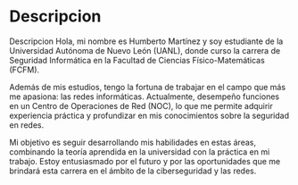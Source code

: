 # Descripcion
Descripcion
Hola, mi nombre es Humberto Martínez y soy estudiante de la Universidad Autónoma de Nuevo León (UANL), donde curso la carrera de Seguridad Informática en la Facultad de Ciencias Físico-Matemáticas (FCFM).

Además de mis estudios, tengo la fortuna de trabajar en el campo que más me apasiona: las redes informáticas. Actualmente, desempeño funciones en un Centro de Operaciones de Red (NOC), lo que me permite adquirir experiencia práctica y profundizar en mis conocimientos sobre la seguridad en redes.

Mi objetivo es seguir desarrollando mis habilidades en estas áreas, combinando la teoría aprendida en la universidad con la práctica en mi trabajo. Estoy entusiasmado por el futuro y por las oportunidades que me brindará esta carrera en el ámbito de la ciberseguridad y las redes.
